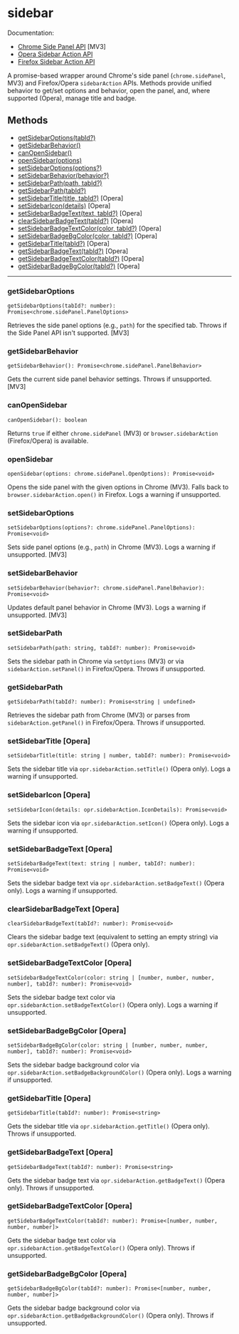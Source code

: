 # sidebar

Documentation:

- [Chrome Side Panel API](https://developer.chrome.com/docs/extensions/reference/sidePanel) [MV3]
- [Opera Sidebar Action API](https://help.opera.com/en/extensions/sidebar-action-api/)
- [Firefox Sidebar Action API](https://developer.mozilla.org/en-US/docs/Mozilla/Add-ons/WebExtensions/API/sidebarAction)

A promise-based wrapper around Chrome's side panel (`chrome.sidePanel`, MV3) and Firefox/Opera `sidebarAction` APIs. Methods provide unified behavior to get/set options and behavior, open the panel, and, where supported (Opera), manage title and badge.

## Methods

- [getSidebarOptions(tabId?)](#getSidebarOptions)
- [getSidebarBehavior()](#getSidebarBehavior)
- [canOpenSidebar()](#canOpenSidebar)
- [openSidebar(options)](#openSidebar)
- [setSidebarOptions(options?)](#setSidebarOptions)
- [setSidebarBehavior(behavior?)](#setSidebarBehavior)
- [setSidebarPath(path, tabId?)](#setSidebarPath)
- [getSidebarPath(tabId?)](#getSidebarPath)
- [setSidebarTitle(title, tabId?)](#setSidebarTitle) [Opera]
- [setSidebarIcon(details)](#setSidebarIcon) [Opera]
- [setSidebarBadgeText(text, tabId?)](#setSidebarBadgeText) [Opera]
- [clearSidebarBadgeText(tabId?)](#clearSidebarBadgeText) [Opera]
- [setSidebarBadgeTextColor(color, tabId?)](#setSidebarBadgeTextColor) [Opera]
- [setSidebarBadgeBgColor(color, tabId?)](#setSidebarBadgeBgColor) [Opera]
- [getSidebarTitle(tabId?)](#getSidebarTitle) [Opera]
- [getSidebarBadgeText(tabId?)](#getSidebarBadgeText) [Opera]
- [getSidebarBadgeTextColor(tabId?)](#getSidebarBadgeTextColor) [Opera]
- [getSidebarBadgeBgColor(tabId?)](#getSidebarBadgeBgColor) [Opera]

---

<a name="getSidebarOptions"></a>

### getSidebarOptions

```
getSidebarOptions(tabId?: number): Promise<chrome.sidePanel.PanelOptions>
```

Retrieves the side panel options (e.g., `path`) for the specified tab. Throws if the Side Panel API isn't supported. [MV3]

<a name="getSidebarBehavior"></a>

### getSidebarBehavior

```
getSidebarBehavior(): Promise<chrome.sidePanel.PanelBehavior>
```

Gets the current side panel behavior settings. Throws if unsupported. [MV3]

<a name="canOpenSidebar"></a>

### canOpenSidebar

```
canOpenSidebar(): boolean
```

Returns `true` if either `chrome.sidePanel` (MV3) or `browser.sidebarAction` (Firefox/Opera) is available.

<a name="openSidebar"></a>

### openSidebar

```
openSidebar(options: chrome.sidePanel.OpenOptions): Promise<void>
```

Opens the side panel with the given options in Chrome (MV3). Falls back to `browser.sidebarAction.open()` in Firefox. Logs a warning if unsupported.

<a name="setSidebarOptions"></a>

### setSidebarOptions

```
setSidebarOptions(options?: chrome.sidePanel.PanelOptions): Promise<void>
```

Sets side panel options (e.g., `path`) in Chrome (MV3). Logs a warning if unsupported. [MV3]

<a name="setSidebarBehavior"></a>

### setSidebarBehavior

```
setSidebarBehavior(behavior?: chrome.sidePanel.PanelBehavior): Promise<void>
```

Updates default panel behavior in Chrome (MV3). Logs a warning if unsupported. [MV3]

<a name="setSidebarPath"></a>

### setSidebarPath

```
setSidebarPath(path: string, tabId?: number): Promise<void>
```

Sets the sidebar path in Chrome via `setOptions` (MV3) or via `sidebarAction.setPanel()` in Firefox/Opera. Throws if unsupported.

<a name="getSidebarPath"></a>

### getSidebarPath

```
getSidebarPath(tabId?: number): Promise<string | undefined>
```

Retrieves the sidebar path from Chrome (MV3) or parses from `sidebarAction.getPanel()` in Firefox/Opera. Throws if unsupported.

<a name="setSidebarTitle"></a>

### setSidebarTitle [Opera]

```
setSidebarTitle(title: string | number, tabId?: number): Promise<void>
```

Sets the sidebar title via `opr.sidebarAction.setTitle()` (Opera only). Logs a warning if unsupported.

<a name="setSidebarIcon"></a>

### setSidebarIcon [Opera]

```
setSidebarIcon(details: opr.sidebarAction.IconDetails): Promise<void>
```

Sets the sidebar icon via `opr.sidebarAction.setIcon()` (Opera only). Logs a warning if unsupported.

<a name="setSidebarBadgeText"></a>

### setSidebarBadgeText [Opera]

```
setSidebarBadgeText(text: string | number, tabId?: number): Promise<void>
```

Sets the sidebar badge text via `opr.sidebarAction.setBadgeText()` (Opera only). Logs a warning if unsupported.

<a name="clearSidebarBadgeText"></a>

### clearSidebarBadgeText [Opera]

```
clearSidebarBadgeText(tabId?: number): Promise<void>
```

Clears the sidebar badge text (equivalent to setting an empty string) via `opr.sidebarAction.setBadgeText()` (Opera only).

<a name="setSidebarBadgeTextColor"></a>

### setSidebarBadgeTextColor [Opera]

```
setSidebarBadgeTextColor(color: string | [number, number, number, number], tabId?: number): Promise<void>
```

Sets the sidebar badge text color via `opr.sidebarAction.setBadgeTextColor()` (Opera only). Logs a warning if unsupported.

<a name="setSidebarBadgeBgColor"></a>

### setSidebarBadgeBgColor [Opera]

```
setSidebarBadgeBgColor(color: string | [number, number, number, number], tabId?: number): Promise<void>
```

Sets the sidebar badge background color via `opr.sidebarAction.setBadgeBackgroundColor()` (Opera only). Logs a warning if unsupported.

<a name="getSidebarTitle"></a>

### getSidebarTitle [Opera]

```
getSidebarTitle(tabId?: number): Promise<string>
```

Gets the sidebar title via `opr.sidebarAction.getTitle()` (Opera only). Throws if unsupported.

<a name="getSidebarBadgeText"></a>

### getSidebarBadgeText [Opera]

```
getSidebarBadgeText(tabId?: number): Promise<string>
```

Gets the sidebar badge text via `opr.sidebarAction.getBadgeText()` (Opera only). Throws if unsupported.

<a name="getSidebarBadgeTextColor"></a>

### getSidebarBadgeTextColor [Opera]

```
getSidebarBadgeTextColor(tabId?: number): Promise<[number, number, number, number]>
```

Gets the sidebar badge text color via `opr.sidebarAction.getBadgeTextColor()` (Opera only). Throws if unsupported.

<a name="getSidebarBadgeBgColor"></a>

### getSidebarBadgeBgColor [Opera]

```
getSidebarBadgeBgColor(tabId?: number): Promise<[number, number, number, number]>
```

Gets the sidebar badge background color via `opr.sidebarAction.getBadgeBackgroundColor()` (Opera only). Throws if unsupported.
